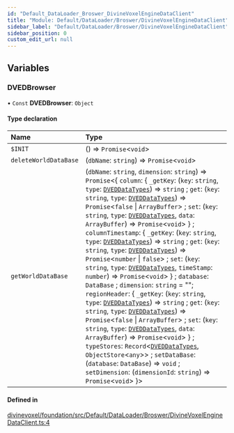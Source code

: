 ```yaml
---
id: "Default_DataLoader_Broswer_DivineVoxelEngineDataClient"
title: "Module: Default/DataLoader/Broswer/DivineVoxelEngineDataClient"
sidebar_label: "Default/DataLoader/Broswer/DivineVoxelEngineDataClient"
sidebar_position: 0
custom_edit_url: null
---
```


## Variables

### DVEDBrowser

• `Const` **DVEDBrowser**: `Object`

#### Type declaration

| Name | Type |
| :------ | :------ |
| `$INIT` | () => `Promise`\<`void`\> |
| `deleteWorldDataBase` | (`dbName`: `string`) => `Promise`\<`void`\> |
| `getWorldDataBase` | (`dbName`: `string`, `dimension`: `string`) => `Promise`\<\{ `column`: \{ `_getKey`: (`key`: `string`, `type`: [`DVEDDataTypes`](Default_DataLoader_Types_DVED_types.md#dveddatatypes)) => `string` ; `get`: (`key`: `string`, `type`: [`DVEDDataTypes`](Default_DataLoader_Types_DVED_types.md#dveddatatypes)) => `Promise`\<``false`` \| `ArrayBuffer`\> ; `set`: (`key`: `string`, `type`: [`DVEDDataTypes`](Default_DataLoader_Types_DVED_types.md#dveddatatypes), `data`: `ArrayBuffer`) => `Promise`\<`void`\>  } ; `columnTimestamp`: \{ `_getKey`: (`key`: `string`, `type`: [`DVEDDataTypes`](Default_DataLoader_Types_DVED_types.md#dveddatatypes)) => `string` ; `get`: (`key`: `string`, `type`: [`DVEDDataTypes`](Default_DataLoader_Types_DVED_types.md#dveddatatypes)) => `Promise`\<`number` \| ``false``\> ; `set`: (`key`: `string`, `type`: [`DVEDDataTypes`](Default_DataLoader_Types_DVED_types.md#dveddatatypes), `timeStamp`: `number`) => `Promise`\<`void`\>  } ; `database`: `DataBase` ; `dimension`: `string` = ""; `regionHeader`: \{ `_getKey`: (`key`: `string`, `type`: [`DVEDDataTypes`](Default_DataLoader_Types_DVED_types.md#dveddatatypes)) => `string` ; `get`: (`key`: `string`, `type`: [`DVEDDataTypes`](Default_DataLoader_Types_DVED_types.md#dveddatatypes)) => `Promise`\<``false`` \| `ArrayBuffer`\> ; `set`: (`key`: `string`, `type`: [`DVEDDataTypes`](Default_DataLoader_Types_DVED_types.md#dveddatatypes), `data`: `ArrayBuffer`) => `Promise`\<`void`\>  } ; `typeStores`: `Record`\<[`DVEDDataTypes`](Default_DataLoader_Types_DVED_types.md#dveddatatypes), `ObjectStore`\<`any`\>\> ; `setDataBase`: (`database`: `DataBase`) => `void` ; `setDimension`: (`dimensionId`: `string`) => `Promise`\<`void`\>  }\> |

#### Defined in

[divinevoxel/foundation/src/Default/DataLoader/Broswer/DivineVoxelEngineDataClient.ts:4](https://github.com/lucasdamianjohnson/DivineVoxelEngine/blob/596fa7391478620ed460dfb4856ff0a763b91c49/divinevoxel/foundation/src/Default/DataLoader/Broswer/DivineVoxelEngineDataClient.ts#L4)
